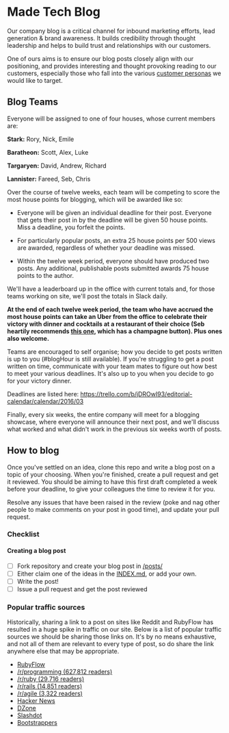 # Made Tech Blog

Our company blog is a critical channel for inbound marketing efforts, lead generation & brand awareness. It builds credibility through thought leadership and helps to build trust and relationships with our customers.

One of ours aims is to ensure our blog posts closely align with our positioning, and provides interesting and thought provoking reading to our customers, especially those who fall into the various [customer personas](https://docs.google.com/a/maine-associates.com/document/d/1S0VF2oMMGqyHByisSmGDMGpZgTUcuh-38J9rg6GpcEQ/edit?usp=sharing) we would like to target.

## Blog Teams

Everyone will be assigned to one of four houses, whose current members are:

**Stark:** Rory, Nick, Emile

**Baratheon:** Scott, Alex, Luke

**Targaryen:** David, Andrew, Richard

**Lannister:** Fareed, Seb, Chris

Over the course of twelve weeks, each team will be competing to score the most house points for blogging, which will be awarded like so:

- Everyone will be given an individual deadline for their post. Everyone that gets their post in by the deadline will be given 50 house points. Miss a deadline, you forfeit the points.

- For particularly popular posts, an extra 25 house points per 500 views are awarded, regardless of whether your deadline was missed.

- Within the twelve week period, everyone should have produced two posts. Any additional, publishable posts submitted awards 75 house points to the author.

We'll have a leaderboard up in the office with current totals and, for those teams working on site, we'll post the totals in Slack daily.

**At the end of each twelve week period, the team who have accrued the most house points can take an Uber from the office to celebrate their victory with dinner and cocktails at a restaurant of their choice (Seb heartily recommends [this one](http://www.bobbobricard.com/), which has a champagne button). Plus ones also welcome.**

Teams are encouraged to self organise; how you decide to get posts written is up to you (#blogHour is still available). If you're struggling to get a post written on time, communicate with your team mates to figure out how best to meet your various deadlines. It's also up to you when you decide to go for your victory dinner.

Deadlines are listed here: https://trello.com/b/jDROwI93/editorial-calendar/calendar/2016/03

Finally, every six weeks, the entire company will meet for a blogging showcase, where everyone will announce their next post, and we'll discuss what worked and what didn't work in the previous six weeks worth of posts.

## How to blog

Once you've settled on an idea, clone this repo and write a blog post on a topic of your choosing. When you're finished, create a pull request and get it reviewed. You should be aiming to have this first draft completed a week before your deadline, to give your colleagues the time to review it for you.

Resolve any issues that have been raised in the review (poke and nag other people to make comments on your post in good time), and update your pull request.

### Checklist

#### Creating a blog post

 - [ ] Fork repository and create your blog post in [/posts/](/posts/)
 - [ ] Either claim one of the ideas in the [INDEX.md](INDEX.md), or add your own.
 - [ ] Write the post!
 - [ ] Issue a pull request and get the post reviewed

### Popular traffic sources

Historically, sharing a link to a post on sites like Reddit and RubyFlow has resulted in a huge spike in traffic on our site. Below is a list of popular traffic sources we should be sharing those links on. It's by no means exhaustive, and not all of them are relevant to every type of post, so do share the link anywhere else that may be appropriate.

- [RubyFlow](http://www.rubyflow.com)
- [/r/programming (627,812 readers)](http://www.reddit.com/r/programming)
- [/r/ruby (29,716 readers)](http://www.reddit.com/r/ruby)
- [/r/rails (14,851 readers)](http://www.reddit.com/r/rails)
- [/r/agile (3,322 readers)](http://www.reddit.com/r/agile)
- [Hacker News](https://news.ycombinator.com/submit)
- [DZone](https://dzone.com/links)
- [Slashdot](http://developers.slashdot.org/)
- [Bootstrappers](http://www.bootstrappers.io/)
